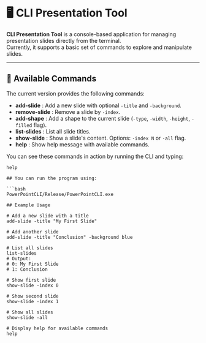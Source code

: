 # 🖥️ CLI Presentation Tool

**CLI Presentation Tool** is a console-based application for managing presentation slides directly from the terminal.  
Currently, it supports a basic set of commands to explore and manipulate slides.

---

## 📌 Available Commands

The current version provides the following commands:

- **add-slide** : Add a new slide with optional `-title` and `-background`.
- **remove-slide** : Remove a slide by `-index`.
- **add-shape** : Add a shape to the current slide (`-type`, `-width`, `-height`, `-filled` flag).
- **list-slides** : List all slide titles.
- **show-slide** : Show a slide's content. Options: `-index N` or `-all` flag.
- **help** : Show help message with available commands.

You can see these commands in action by running the CLI and typing:

```text
help

## You can run the program using:

```bash
PowerPointCLI/Release/PowerPointCLI.exe

## Example Usage

# Add a new slide with a title
add-slide -title "My First Slide"

# Add another slide
add-slide -title "Conclusion" -background blue

# List all slides
list-slides
# Output:
# 0: My First Slide
# 1: Conclusion

# Show first slide
show-slide -index 0

# Show second slide
show-slide -index 1

# Show all slides
show-slide -all

# Display help for available commands
help